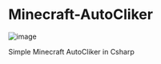 # Minecraft-AutoCliker
![image](https://user-images.githubusercontent.com/83485103/166399625-32e56616-fb24-4f48-9751-dfb78d45fc41.png)

Simple Minecraft AutoCliker in Csharp
